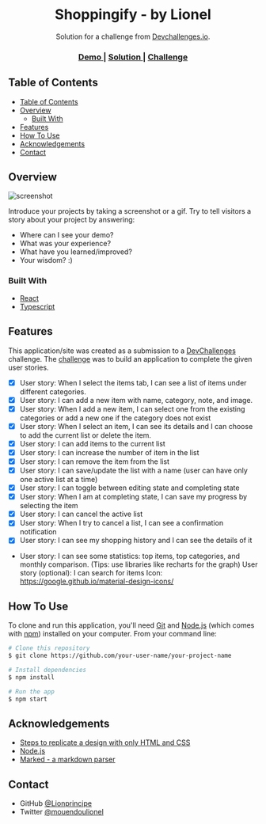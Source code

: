 <!-- Please update value in the {}  -->

<h1 align="center">Shoppingify - by Lionel</h1>

<div align="center">
   Solution for a challenge from  <a href="http://devchallenges.io" target="_blank">Devchallenges.io</a>.
</div>

<div align="center">
  <h3>
    <a href="shoppingify-challenge-jy0gsr5ss-lionprincipe.vercel.app">
      Demo
    </a>
    <span> | </span>
    <a href="https://{your-url-to-the-solution}">
      Solution
    </a>
    <span> | </span>
    <a href="https://devchallenges.io/challenges/mGd5VpbO4JnzU6I9l96x">
      Challenge
    </a>
  </h3>
</div>

<!-- TABLE OF CONTENTS -->

## Table of Contents

- [Table of Contents](#table-of-contents)
- [Overview](#overview)
  - [Built With](#built-with)
- [Features](#features)
- [How To Use](#how-to-use)
- [Acknowledgements](#acknowledgements)
- [Contact](#contact)

<!-- OVERVIEW -->

## Overview

![screenshot](https://user-images.githubusercontent.com/16707738/92399059-5716eb00-f132-11ea-8b14-bcacdc8ec97b.png)

Introduce your projects by taking a screenshot or a gif. Try to tell visitors a story about your project by answering:

- Where can I see your demo?
- What was your experience?
- What have you learned/improved?
- Your wisdom? :)

### Built With

<!-- This section should list any major frameworks that you built your project using. Here are a few examples.-->

- [React](https://reactjs.org/)
- [Typescript](https://www.typescriptlang.org/)


## Features

<!-- List the features of your application or follow the template. Don't share the figma file here :) -->

This application/site was created as a submission to a [DevChallenges](https://devchallenges.io/challenges) challenge. The [challenge](https://devchallenges.io/challenges/mGd5VpbO4JnzU6I9l96x) was to build an application to complete the given user stories.
- [x] User story: When I select the items tab, I can see a list of items under different categories.
- [x] User story: I can add a new item with name, category, note, and image.
- [x] User story: When I add a new item, I can select one from the existing categories or add a new one if the category does not exist
- [x] User story: When I select an item, I can see its details and I can choose to add the current list or delete the item.
- [x] User story: I can add items to the current list
- [x] User story: I can increase the number of item in the list
- [x] User story: I can remove the item from the list
- [x] User story: I can save/update the list with a name (user can have only one active list at a time)
- [x] User story: I can toggle between editing state and completing state
- [x] User story: When I am at completing state, I can save my progress by selecting the item
- [x] User story: I can cancel the active list
- [x] User story: When I try to cancel a list, I can see a confirmation notification
- [x] User story: I can see my shopping history and I can see the details of it
- User story: I can see some statistics: top items, top categories, and monthly comparison. (Tips: use libraries like recharts for the graph)
User story (optional): I can search for items
Icon: https://google.github.io/material-design-icons/

## How To Use

<!-- Example: -->

To clone and run this application, you'll need [Git](https://git-scm.com) and [Node.js](https://nodejs.org/en/download/) (which comes with [npm](http://npmjs.com)) installed on your computer. From your command line:

```bash
# Clone this repository
$ git clone https://github.com/your-user-name/your-project-name

# Install dependencies
$ npm install

# Run the app
$ npm start
```

## Acknowledgements

<!-- This section should list any articles or add-ons/plugins that helps you to complete the project. This is optional but it will help you in the future. For example -->

- [Steps to replicate a design with only HTML and CSS](https://devchallenges-blogs.web.app/how-to-replicate-design/)
- [Node.js](https://nodejs.org/)
- [Marked - a markdown parser](https://github.com/chjj/marked)

## Contact

- GitHub [@Lionprincipe](https://github.com/Lionprincipe)
- Twitter [@mouendoulionel](https://twitter.com/mouendoulionel)
